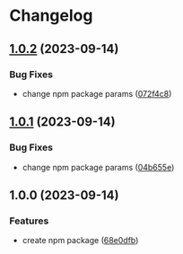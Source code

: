 # Changelog

## [1.0.2](https://github.com/lynntuuu/test-npm/compare/v1.0.1...v1.0.2) (2023-09-14)


### Bug Fixes

* change npm package params ([072f4c8](https://github.com/lynntuuu/test-npm/commit/072f4c8d828dbafc5d8cbc46bb286b129313e945))

## [1.0.1](https://github.com/lynntuuu/test-npm/compare/v1.0.0...v1.0.1) (2023-09-14)


### Bug Fixes

* change npm package params ([04b655e](https://github.com/lynntuuu/test-npm/commit/04b655e56c352a16354c5c684c0f60dfebbc9c51))

## 1.0.0 (2023-09-14)


### Features

* create npm package ([68e0dfb](https://github.com/lynntuuu/test-npm/commit/68e0dfbf1cc60ca468b0b3673aba4e1bc5fc707f))
